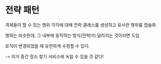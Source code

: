 # 전략 패턴
객체들이 할 수 있는 행위 각각에 대해 전략 클래스를 생성하고 유사한 행위를 캡슐화

행위는 비슷한데, 그 내부에 동작하는 방식(전략)이 달라지는 것이라면 도입

로직이 변경되었을 때 유연하게 수정할 수 있다.

-> 이거 중간 장소 찾기 서비스에 녹일 수 있을 것 같다!